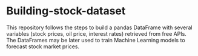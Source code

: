 # Building-stock-dataset
This repository follows the steps to build a pandas DataFrame with several variables (stock prices, oil price, interest rates) retrieved from free APIs. The DataFrames may be later used to train Machine Learning models to forecast stock market prices.
